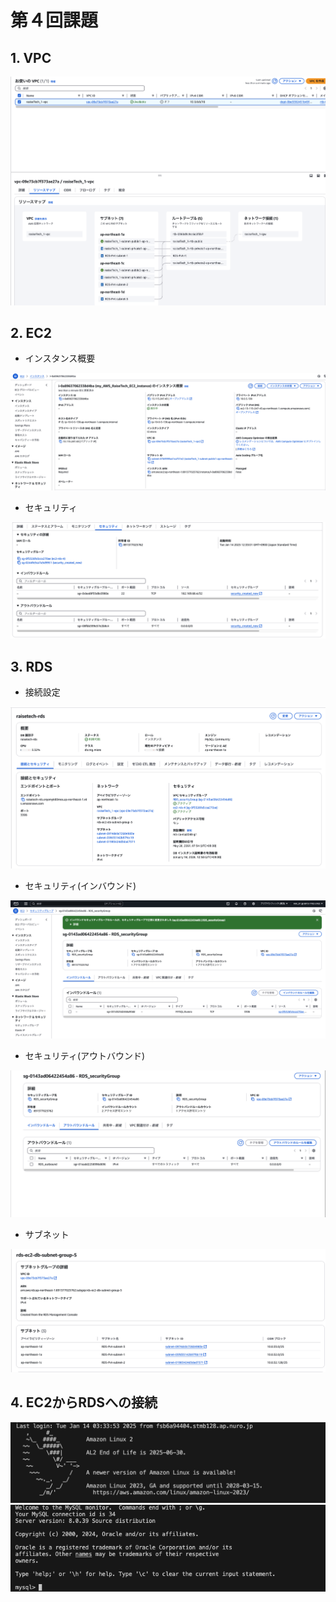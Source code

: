 # 第４回課題

## 1. VPC

![VPC](<Screenshot 2025-01-14 at 14.33.27.png>)

## 2. EC2
- インスタンス概要

![インスタンス概要](<Screenshot 2025-01-14 at 14.34.24.png>)

- セキュリティ

![セキュリティ](<Screenshot 2025-01-14 at 14.34.50.png>)

## 3. RDS

- 接続設定

![接続設定](<Screenshot 2025-01-14 at 14.35.12.png>)

- セキュリティ(インバウンド)

![セキュリティ(インバウンド)](<Screenshot 2025-01-15 at 22.21.00.png>)

- セキュリティ(アウトバウンド)

![セキュリティ(アウトバウンド)](<Screenshot 2025-01-14 at 14.37.33.png>)

- サブネット

![サブネット](<Screenshot 2025-01-14 at 14.36.16.png>)

## 4. EC2からRDSへの接続

![EC2](<Screenshot 2025-01-14 at 13.47.35.png>)
![MySQL](<Screenshot 2025-01-14 at 13.33.39.png>)